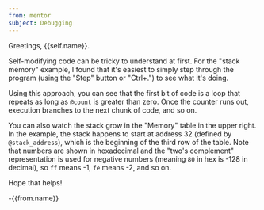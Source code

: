 ```yaml
---
from: mentor
subject: Debugging
---
```

Greetings, {{self.name}}.

Self-modifying code can be tricky to understand at first. For the "stack memory" example, I found that it's easiest to simply step through the program (using the "Step" button or "Ctrl+.") to see what it's doing.

Using this approach, you can see that the first bit of code is a loop that repeats as long as `@count` is greater than zero. Once the counter runs out, execution branches to the next chunk of code, and so on.

You can also watch the stack grow in the "Memory" table in the upper right. In the example, the stack happens to start at address 32 (defined by `@stack_address`), which is the beginning of the third row of the table. Note that numbers are shown in hexadecimal and the "two's complement" representation is used for negative numbers (meaning `80` in hex is -128 in decimal), so `ff` means -1, `fe` means -2, and so on.

Hope that helps!

-{{from.name}}
